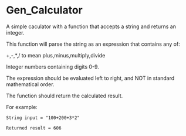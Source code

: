 # Gen_Calculator
A simple caculator with a function that accepts a string and returns an integer. 

This function will parse the string as an expression that contains any of:

+,-,*,/ to mean plus,minus,multiply,divide

Integer numbers containing digits 0-9.

The expression should be evaluated left to right, and NOT in standard mathematical order.

The function should return the calculated result.

For example:

    String input = "100+200+3*2"
    
    Returned result = 606
